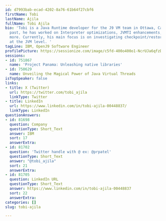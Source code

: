 ```yaml
---
id: d7993bab-ecad-4202-8a76-61b64f27cbf6
firstName: Tobi
lastName: Ajila
fullName: Tobi Ajila
bio: 'Tobi is a Java Runtime developer for the J9 VM team in Ottawa, Canada. In the
  past, he has worked on Interpreter optimizations, JVMTI enhancements, JSR 335, and
  more. Currently, his main focus is on investigating checkpoint/restore technology
  at the JVM level. '
tagLine: IBM, OpenJ9 Software Engineer
profilePicture: https://sessionize.com/image/c5fd-400o400o1-NcrUJa6qfzDoYjYmrhzvb3.jpg
sessions:
- id: 751867
  name: 'Project Panama: Unleashing native libraries'
- id: 750629
  name: Unveiling the Magical Power of Java Virtual Threads
isTopSpeaker: false
links:
- title: X (Twitter)
  url: https://twitter.com/tobi_ajila
  linkType: Twitter
- title: LinkedIn
  url: https://www.linkedin.com/in/tobi-ajila-00448837/
  linkType: LinkedIn
questionAnswers:
- id: 81698
  question: Company
  questionType: Short_Text
  answer: IBM
  sort: 17
  answerExtra:
- id: 81702
  question: 'Twitter handle with @ ex: @prpatel'
  questionType: Short_Text
  answer: "@tobi_ajila"
  sort: 21
  answerExtra:
- id: 81705
  question: LinkedIn URL
  questionType: Short_Text
  answer: https://www.linkedin.com/in/tobi-ajila-00448837
  sort: 22
  answerExtra:
categories: []
slug: tobi-ajila

---
```

